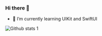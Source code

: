 ### Hi there 👋

- 🔭 I’m currently learning UIKit and SwiftUI

![Github stats 1](https://github-readme-stats.vercel.app/api?username=Murathaslak&show_icons=true&theme=gradient) 

